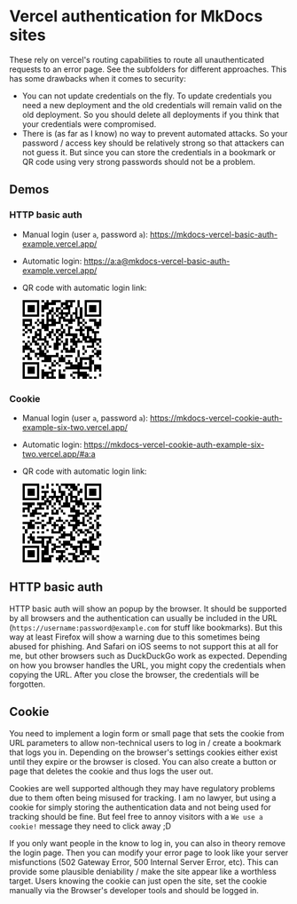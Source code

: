 # Vercel authentication for MkDocs sites

These rely on vercel's routing capabilities to route all unauthenticated requests to an error page.
See the subfolders for different approaches.
This has some drawbacks when it comes to security:

- You can not update credentials on the fly.
    To update credentials you need a new deployment and the old credentials will remain valid on the old deployment.
    So you should delete all deployments if you think that your credentials were compromised.
- There is (as far as I know) no way to prevent automated attacks.
    So your password / access key should be relatively strong so that attackers can not guess it.
    But since you can store the credentials in a bookmark or QR code using very strong passwords should not be a problem.

## Demos

### HTTP basic auth

- Manual login (user `a`, password `a`): <https://mkdocs-vercel-basic-auth-example.vercel.app/>
- Automatic login: <https://a:a@mkdocs-vercel-basic-auth-example.vercel.app/>
- QR code with automatic login link:

    ![Basic auth QR code](img/qr-basic-auth.png)

### Cookie

- Manual login (user `a`, password `a`): <https://mkdocs-vercel-cookie-auth-example-six-two.vercel.app/>
- Automatic login: <https://mkdocs-vercel-cookie-auth-example-six-two.vercel.app/#a:a>
- QR code with automatic login link:

    ![Cookie auth QR code](img/qr-cookie-auth.png)


## HTTP basic auth

HTTP basic auth will show an popup by the browser.
It should be supported by all browsers and the authentication can usually be included in the URL (`https://username:password@example.com` for stuff like bookmarks).
But this way at least Firefox will show a warning due to this sometimes being abused for phishing.
And Safari on iOS seems to not support this at all for me, but other browsers such as DuckDuckGo work as expected.
Depending on how you browser handles the URL, you might copy the credentials when copying the URL.
After you close the browser, the credentials will be forgotten.

## Cookie

You need to implement a login form or small page that sets the cookie from URL parameters to allow non-technical users to log in / create a bookmark that logs you in.
Depending on the browser's settings cookies either exist until they expire or the browser is closed.
You can also create a button or page that deletes the cookie and thus logs the user out.

Cookies are well supported although they may have regulatory problems due to them often being misused for tracking.
I am no lawyer, but using a cookie for simply storing the authentication data and not being used for tracking should be fine.
But feel free to annoy visitors with a `We use a cookie!` message they need to click away ;D

If you only want people in the know to log in, you can also in theory remove the login page.
Then you can modify your error page to look like your server misfunctions (502 Gateway Error, 500 Internal Server Error, etc).
This can provide some plausible deniability / make the site appear like a worthless target.
Users knowing the cookie can just open the site, set the cookie manually via the Browser's developer tools and should be logged in.
